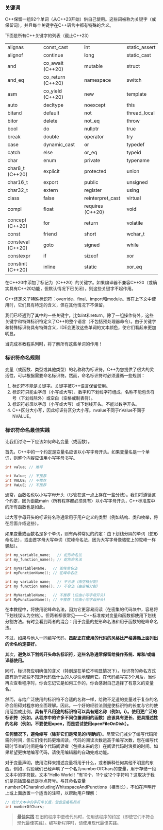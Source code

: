### 关键词

C++保留一组92个单词（从C++23开始）供自己使用。这些词被称为关键字（或保留词），并且每个关键字在C++语言中都有特殊的含义。

下面是所有C++关键字的列表（截止C++23）

|   |   |   |   |
|---|---|---|---|
|alignas|const_cast|int|static_assert|
|alignof|continue|long|static_cast|
|and|co_await (C++20)|mutable|struct|
|and_eq|co_return (C++20)|namespace|switch|
|asm|co_yield (C++20)|new|template|
|auto|decltype|noexcept|this|
|bitand|default|not|thread_local|
|bitor|delete|not_eq|throw|
|bool|do|nullptr|true|
|break|double|operator|try|
|case|dynamic_cast|or|typedef|
|catch|else|or_eq|typeid|
|char|enum|private|typename|
|char8_t (C++20)|explicit|protected|union|
|char16_t|export|public|unsigned|
|char32_t|extern|register|using|
|class|false|reinterpret_cast|virtual|
|compl|float|requires (C++20)|void|
|concept (C++20)|for|return|volatile|
|const|friend|short|wchar_t|
|consteval (C++20)|goto|signed|while|
|constexpr|if|sizeof|xor|
|constinit (C++20)|inline|static|xor_eq|
在C++20中添加了标记为（C++20）的关键字。如果编译器不兼容C++20（或确实具有C++20功能，但默认情况下已关闭），则这些关键字不起作用。

C++还定义了特殊标识符：override、final、import和module。当在上下文中使用时，它们具有特定的含义，但在其他情况下不保留。

我们已经遇到了其中的一些关键字，比如int和return。除了一组操作符外，这些关键字和特殊标识符定义了C++的整个语言（不包括预处理器命令）。由于关键字和特殊标识符具有特殊含义，IDE会更改这些单词的文本颜色，使它们看起来更加明显。

当完成本教程系列时，将了解所有这些单词的作用！
### 标识符命名规则
变量（或函数、类型或其他类型）的名称称为标识符。C++为您提供了很大的灵活性，可以根据需要命名标识符。然而，命名标识符时必须遵循一些规则：

1. 标识符不能是关键字。关键字被C++语言保留使用。
2. 标识符只能由字母（小写或大写）、数字和下划线字符组成。名称不能包含符号（下划线除外）或空白（空格或制表符）。
3. 标识符必须以字母（小写或大写）或下划线开头。不能以数字开头。
4. C++区分大小写，因此标识符区分大小写。nvalue不同于nValue不同于NVALUE。

### 标识符命名最佳实践
让我们讨论一下应该如何命名变量（或函数）。

首先，C++中的一个约定是变量名应该以小写字母开头。如果变量名是一个单词，则整个内容应该用小写字母书写。

```C++
int value; // 推荐

int Value; // 不推荐
int VALUE; // 不推荐
int VaLuE; // 不推荐
```

通常，函数名也以小写字母开头（尽管在这一点上存在一些分歧）。我们将遵循这个约定，因为函数main（所有程序都必须具有）以小写字母开头，C++标准库中的所有函数也是如此。

以大写字母开头的标识符名称通常用于用户定义的类型（例如结构、类和枚举，将在后面介绍这些）。

如果变量或函数名是多个单词，则有两种常见的约定：由下划线分隔的单词（蛇形命名法），或由首字母大写单词（驼峰命名法，因为大写字母像骆驼上的驼峰一样竖起）。

```C++
int my_variable_name;   // 蛇形命名法
int my_function_name(); // 蛇形命名法

int myVariableName;   // 驼峰命名法
int myFunctionName(); // 驼峰命名法

int my variable name;   // 不合法（由空格分割）
int my function name(); // 不合法（由空格分割）

int MyVariableName;   // 不推荐 (应由小写字母开头)
int MyFunctionName(); // 不推荐 (应由小写字母开头)
```
在本教程中，将使用驼峰命名法，因为它更容易阅读（在密集的代码块中，容易将下划线误认为空格）。但两者都很常见——C++标准库对变量和函数都使用下划线分割方法。有时会看到两者的混合：用于变量的蛇形命名法和用于函数的驼峰命名法。

不过，如果与他人一同编写代码，**匹配正在使用的代码的风格比严格遵循上面列出的命名约定要好。**

其次，**避免以下划线开头命名标识符，这些名称通常保留给操作系统、库和/或编译器使用。**

同时，标识符应明确值的含义（特别是在单位不明显情况下）。标识符的命名方式应有助于那些不知道代码做什么的人尽快地理解它。在代码编写完3个月后，当你再次查看程序时，你会忘记它是如何工作的，你会感谢自己选择了有意义的变量名。

然而，与给广泛使用的标识符不合适的名称一样，给微不足道的变量过于复杂的名称会阻碍对程序的全面理解。因此，一个好的经验法则是使标识符的长度与它的使用范围成比例。**具有平凡用途的标识符可以具有短名称（例如，i）。使用更广泛的标识符（例如，从程序中的许多不同位置调用的函数）应该具有更长、更具描述性的名称（例如，不要使用open，而是尝试使用openFileOnDisk）。**

**任何情况下，避免缩写（除非它们是常见的/明确的）**。尽管它们减少了编写代码所需的时间，但它们使代码更难阅读。代码的阅读次数远高于编写次数，您在编写代码时节省的时间是每个代码阅读者（包括未来的您）在阅读代码时浪费的时间。如果希望更快地编写代码，请使用编辑器的自动完成功能。

对于变量声明，使用注释来描述变量将用于什么，或者解释任何其他不明显的东西。例如，假设我们已经声明了一个名为numberOfChars的变量，用于存储一段文本中的字符数。文本“Hello World！”有10个、11个或12个字符吗？这取决于我们是包括空格还是标点符号。与其命名变量numberOfCharsIncludingWhitespaceAndPunctions（相当长），不如在声明行上或上面放置一个适当的注释，以帮助用户理解：

```C++
// 统计文本中的字符串长度，包含空格和标点
int numberOfChars;
```

>**最佳实践**
>在旧的程序中更改代码时，使用该程序的约定（即使它们不符合现代最佳实践）。编写新程序时，请使用现代最佳实践。